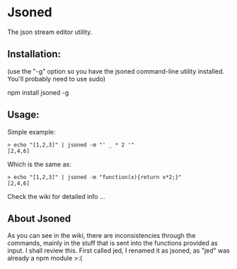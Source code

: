 # Jsoned
The json stream editor utility.

## Installation:

(use the "-g" option so you have the jsoned command-line utility installed. You'll probably need to use sudo)

npm install jsoned -g 

## Usage:

Simple example:

```shell
> echo "[1,2,3]" | jsoned -m "' _ * 2 '"
[2,4,6]
```

Which is the same as:

```shell
> echo "[1,2,3]" | jsoned -m "function(x){return x*2;}"
[2,4,6]
```

Check the wiki for detailed info ...

## About Jsoned

As you can see in the wiki, there are inconsistencies through the commands, mainly in the stuff that is sent into the functions provided as input. I shall review this.
First called jed, I renamed it as jsoned, as "jed" was already a npm module >:(
